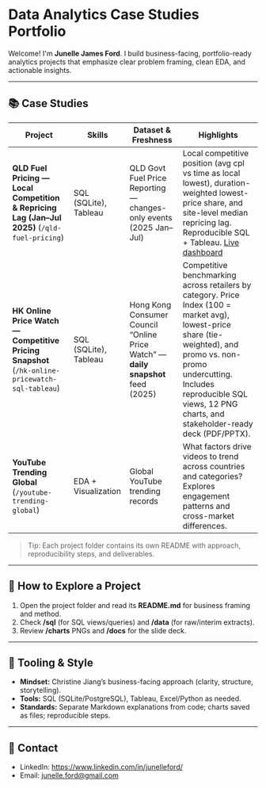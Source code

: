 # Data Analytics Case Studies Portfolio

Welcome! I'm **Junelle James Ford**. I build business-facing, portfolio-ready analytics projects that emphasize clear problem framing, clean EDA, and actionable insights.

---

## 📚 Case Studies

| Project | Skills | Dataset & Freshness | Highlights |
|---|---|---|---|
| **QLD Fuel Pricing — Local Competition & Repricing Lag (Jan–Jul 2025)** (`/qld-fuel-pricing`) | SQL (SQLite), Tableau | QLD Govt Fuel Price Reporting — changes-only events (2025 Jan–Jul) | Local competitive position (avg cpl vs time as local lowest), duration-weighted lowest-price share, and site-level median repricing lag. Reproducible SQL + Tableau. [Live dashboard](https://public.tableau.com/views/QLDFuelPricingLocalCompetitionRepricingLagJanJul2025/QLDFuelPricingLocalCompetitionRepricingLagJanJul2025) |
| **HK Online Price Watch — Competitive Pricing Snapshot** (`/hk-online-pricewatch-sql-tableau`) | SQL (SQLite), Tableau | Hong Kong Consumer Council “Online Price Watch” — **daily snapshot** feed (2025) | Competitive benchmarking across retailers by category. Price Index (100 = market avg), lowest-price share (tie-weighted), and promo vs. non-promo undercutting. Includes reproducible SQL views, 12 PNG charts, and stakeholder-ready deck (PDF/PPTX). |
| **YouTube Trending Global** (`/youtube-trending-global`) | EDA + Visualization | Global YouTube trending records | What factors drive videos to trend across countries and categories? Explores engagement patterns and cross-market differences. |

> Tip: Each project folder contains its own README with approach, reproducibility steps, and deliverables.

---

## 🔎 How to Explore a Project

1. Open the project folder and read its **README.md** for business framing and method.  
2. Check **/sql** (for SQL views/queries) and **/data** (for raw/interim extracts).  
3. Review **/charts** PNGs and **/docs** for the slide deck.

---

## 🧰 Tooling & Style

- **Mindset:** Christine Jiang’s business-facing approach (clarity, structure, storytelling).  
- **Tools:** SQL (SQLite/PostgreSQL), Tableau, Excel/Python as needed.  
- **Standards:** Separate Markdown explanations from code; charts saved as files; reproducible steps.

---

## 📩 Contact

- LinkedIn: https://www.linkedin.com/in/junelleford/  
- Email: junelle.ford@gmail.com
